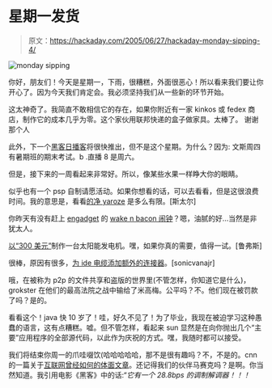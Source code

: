 # 星期一发货

> 原文：<https://hackaday.com/2005/06/27/hackaday-monday-sipping-4/>

![monday sipping](img/1e0c03a1834e527e31cc135c48162926.png)

你好，朋友们！今天是星期一，下雨，很糟糕，外面很恶心！所以看来我们要让你开心了。因为今天我们肯定会。我必须坚持我们从一些新的环节开始。

这太神奇了。我简直不敢相信它的存在，如果你附近有一家 kinkos 或 fedex 商店，制作它的成本几乎为零。这个家伙用联邦快递的盒子做家具。太棒了。
谢谢那个人

此外，下一个[黑客日播客](http://hackaday.com/search/?q=podcasts&submit=Search+%BB)将很快推出，但不是这个星期。为什么？因为:
文斯周四有暑期班的期末考试。b .直播 8 是周六。

但是，接下来的一周看起来非常好。所以，像某些水果一样睁大你的眼睛。

似乎也有一个 psp 自制请愿活动。如果你想看的话，可以去看看，但是这很浪费时间。我的意思是，看看[的净 yaroze](http://en.wikipedia.org/wiki/Net_Yaroze) 是多么有限。[斯太尔]

你昨天有没有赶上 [engadget](http://) 的 [wake n bacon 闹钟](http://www.mathlete.com/portfolio/wakeNbacon.php)？嗯，油腻的好…当然是非犹太人。

[以“300 美元”](http://www.rain.org/%7Ephilfear/how2solar.html)制作一台太阳能发电机。嘿，如果你真的需要，值得一试。[鲁弗斯]

很棒，原因有很多，[为 ide 电缆添加额外的连接器](http://xbox-scene.com/articles/extra-connector-ide.php)。[sonicvanajr]

哦，在被称为 p2p 的文件共享和盗版的世界里(不管怎样，你知道它是什么)，grokster 在他们的最高法院之战中输给了米高梅。公平吗？不。他们现在被罚款了吗？是的。

看看这个！java 快 10 岁了！哇，好久不见了！为了毕业，我现在被迫学习这种愚蠢的语言，这有点糟糕。嘘。但不管怎样，看起来 sun 显然是在向你抛出几个“主要”应用程序的全部源代码，以此作为庆祝的方式。嘿，我随时都可以接受。

我们将结束你周一的爪哇啜饮(哈哈哈哈哈，那不是很有趣吗？不，不是的。cnn 的一篇关于[互联网曾经如何的体面文章](http://www.cnn.com/2005/TECH/internet/06/23/evolution.main/index.html)。还记得我们的伙伴马赛克吗？是啊。你当然知道。我引用电影《黑客》中的话:“*它有一个 28.8bps 的调制解调器！！！*